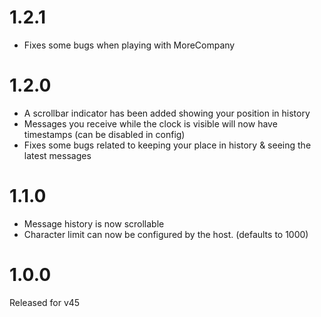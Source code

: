 # 1.2.1
- Fixes some bugs when playing with MoreCompany

# 1.2.0
- A scrollbar indicator has been added showing your position in history
- Messages you receive while the clock is visible will now have timestamps (can be disabled in config)
- Fixes some bugs related to keeping your place in history & seeing the latest messages

# 1.1.0
- Message history is now scrollable
- Character limit can now be configured by the host. (defaults to 1000)

# 1.0.0
Released for v45